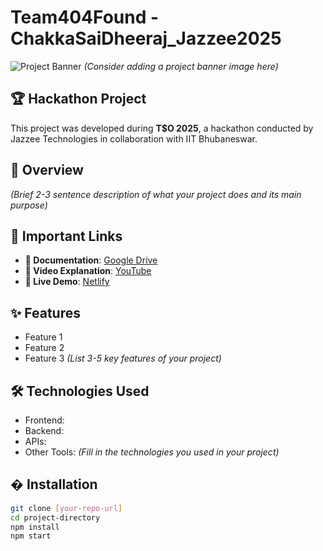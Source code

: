 # Team404Found - ChakkaSaiDheeraj_Jazzee2025

![Project Banner](https://via.placeholder.com/1200x400?text=Team404Found+Project+Banner) 
*(Consider adding a project banner image here)*

## 🏆 Hackathon Project
This project was developed during **T$O 2025**, a hackathon conducted by Jazzee Technologies in collaboration with IIT Bhubaneswar.

## 📌 Overview
*(Brief 2-3 sentence description of what your project does and its main purpose)*

## 🔗 Important Links
- **📄 Documentation**: [Google Drive](https://drive.google.com/file/d/1Paq158KO_rnJZe-WMfY3XKZBBleatKMo/view?usp=sharing)
- **🎥 Video Explanation**: [YouTube](https://www.youtube.com/watch?v=PyTUWtifpeQ)
- **🚀 Live Demo**: [Netlify](https://magenta-nougat-b6005d.netlify.app/)

## ✨ Features
- Feature 1
- Feature 2
- Feature 3
*(List 3-5 key features of your project)*

## 🛠️ Technologies Used
- Frontend: 
- Backend: 
- APIs: 
- Other Tools:
*(Fill in the technologies you used in your project)*

## � Installation
```bash
git clone [your-repo-url]
cd project-directory
npm install
npm start
